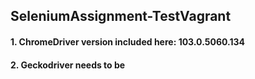 ## SeleniumAssignment-TestVagrant
#### 1. ChromeDriver version included here: 103.0.5060.134
#### 2. Geckodriver needs to be 
